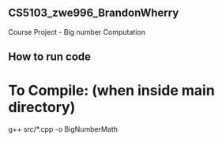 ## CS5103_zwe996_BrandonWherry
Course Project - Big number Computation







## How to run code
# To Compile: (when inside main directory)
g++ src/*.cpp -o BigNumberMath